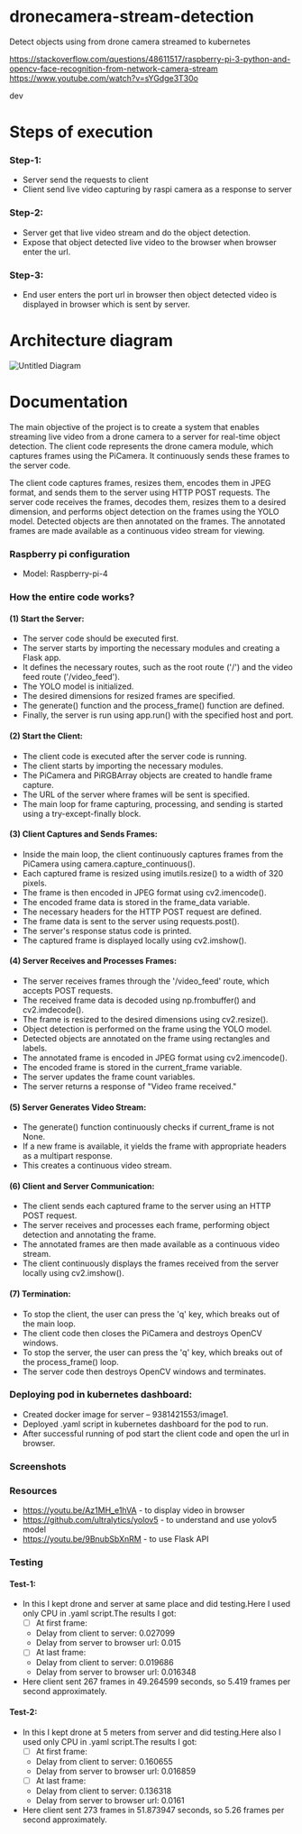 # dronecamera-stream-detection
Detect objects using from drone camera streamed to kubernetes

https://stackoverflow.com/questions/48611517/raspberry-pi-3-python-and-opencv-face-recognition-from-network-camera-stream
https://www.youtube.com/watch?v=sYGdge3T30o

dev
# Steps of execution
### Step-1:
- Server send the requests to client
- Client send live video capturing by raspi camera as a response to server
### Step-2:
- Server get that live video stream and do the object detection.
- Expose that object detected live video to the browser when browser enter the url.
### Step-3:
- End user enters the port url in browser then object detected video is displayed in browser which is sent by server.
# Architecture diagram

![Untitled Diagram](https://github.com/TiHAN-Hyderabad/dronecamera-stream-detection/assets/94279266/c34ce4f9-2a8d-4b17-8f0b-27be77b86e8c)


# Documentation

The main objective of the project is to create a system that enables streaming live video from a drone camera to a server for real-time object detection. The client code represents the drone camera module, which captures frames using the PiCamera. It continuously sends these frames to the server code.

The client code captures frames, resizes them, encodes them in JPEG format, and sends them to the server using HTTP POST requests. The server code receives the frames, decodes them, resizes them to a desired dimension, and performs object detection on the frames using the YOLO model. Detected objects are then annotated on the frames. The annotated frames are made available as a continuous video stream for viewing.

### Raspberry pi configuration
* Model: Raspberry-pi-4

### How the entire code works?
#### (1) Start the Server:
* The server code should be executed first.
* The server starts by importing the necessary modules and creating a Flask app.
* It defines the necessary routes, such as the root route ('/') and the video feed route ('/video_feed').
* The YOLO model is initialized.
* The desired dimensions for resized frames are specified.
* The generate() function and the process_frame() function are defined.
* Finally, the server is run using app.run() with the specified host and port.
#### (2) Start the Client:
* The client code is executed after the server code is running.
* The client starts by importing the necessary modules.
* The PiCamera and PiRGBArray objects are created to handle frame capture.
* The URL of the server where frames will be sent is specified.
* The main loop for frame capturing, processing, and sending is started using a try-except-finally block.
#### (3) Client Captures and Sends Frames:
* Inside the main loop, the client continuously captures frames from the PiCamera using camera.capture_continuous().
* Each captured frame is resized using imutils.resize() to a width of 320 pixels.
* The frame is then encoded in JPEG format using cv2.imencode().
* The encoded frame data is stored in the frame_data variable.
* The necessary headers for the HTTP POST request are defined.
* The frame data is sent to the server using requests.post().
* The server's response status code is printed.
* The captured frame is displayed locally using cv2.imshow().
#### (4) Server Receives and Processes Frames:
* The server receives frames through the '/video_feed' route, which accepts POST requests.
* The received frame data is decoded using np.frombuffer() and cv2.imdecode().
* The frame is resized to the desired dimensions using cv2.resize().
* Object detection is performed on the frame using the YOLO model.
* Detected objects are annotated on the frame using rectangles and labels.
* The annotated frame is encoded in JPEG format using cv2.imencode().
* The encoded frame is stored in the current_frame variable.
* The server updates the frame count variables.
* The server returns a response of "Video frame received."
#### (5) Server Generates Video Stream:
* The generate() function continuously checks if current_frame is not None.
* If a new frame is available, it yields the frame with appropriate headers as a multipart response.
* This creates a continuous video stream.
#### (6) Client and Server Communication:
* The client sends each captured frame to the server using an HTTP POST request.
* The server receives and processes each frame, performing object detection and annotating the frame.
* The annotated frames are then made available as a continuous video stream.
* The client continuously displays the frames received from the server locally using cv2.imshow().
#### (7) Termination:
* To stop the client, the user can press the 'q' key, which breaks out of the main loop.
* The client code then closes the PiCamera and destroys OpenCV windows.
* To stop the server, the user can press the 'q' key, which breaks out of the process_frame() loop.
* The server code then destroys OpenCV windows and terminates.

### Deploying pod in kubernetes dashboard:
* Created docker image for server – 9381421553/image1.
* Deployed .yaml script in kubernetes dashboard for the pod to run.
* After successful running of pod start the client code and open the url in browser.

### Screenshots



### Resources 
* https://youtu.be/Az1MH_e1hVA - to display video in browser
* https://github.com/ultralytics/yolov5 - to understand and use yolov5 model
* https://youtu.be/9BnubSbXnRM - to use Flask API

### Testing

#### Test-1:
* In this I kept drone and server at same place and did testing.Here I used only CPU in .yaml script.The results I got:
  - [ ] At first frame:
  * Delay from client to server: 0.027099
  * Delay from server to browser url: 0.015
  - [ ] At last frame:
  * Delay from client to server: 0.019686
  * Delay from server to browser url: 0.016348
* Here client sent 267 frames in 49.264599 seconds, so 5.419 frames per second approximately.
#### Test-2:
* In this I kept drone at 5 meters from server and did testing.Here also I used only CPU in .yaml script.The results I got:
  - [ ] At first frame:
  * Delay from client to server: 0.160655
  * Delay from server to browser url: 0.016859
  - [ ] At last frame:
  * Delay from client to server: 0.136318
  * Delay from server to browser url: 0.0161
* Here client sent 273 frames in 51.873947 seconds, so 5.26 frames per second approximately.

  
